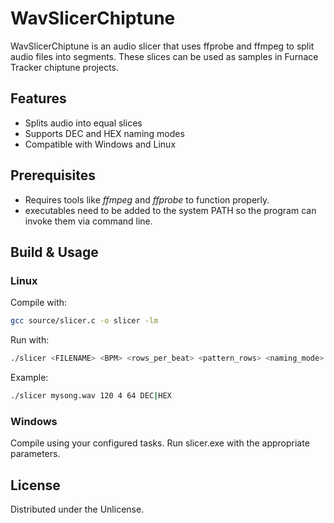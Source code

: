 # WavSlicerChiptune

WavSlicerChiptune is an audio slicer that uses ffprobe and ffmpeg to split audio files into segments. These slices can be used as samples in Furnace Tracker chiptune projects.

## Features
- Splits audio into equal slices
- Supports DEC and HEX naming modes
- Compatible with Windows and Linux

## Prerequisites
- Requires tools like *ffmpeg* and *ffprobe* to function properly.
- executables need to be added to the system PATH so the program can invoke them via command line.

## Build & Usage

### Linux
Compile with:
```sh
gcc source/slicer.c -o slicer -lm
```
Run with:
```sh
./slicer <FILENAME> <BPM> <rows_per_beat> <pattern_rows> <naming_mode>
```
Example: 
```sh
./slicer mysong.wav 120 4 64 DEC|HEX
```

### Windows
Compile using your configured tasks. Run slicer.exe with the appropriate parameters.

## License
Distributed under the Unlicense.


